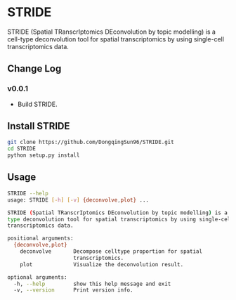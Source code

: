 # STRIDE
STRIDE (Spatial TRanscrIptomics DEconvolution by topic modelling) is a cell-type deconvolution tool for spatial transcriptomics by using single-cell transcriptomics data. 

## Change Log
### v0.0.1
* Build STRIDE.

## Install STRIDE
```bash
git clone https://github.com/DongqingSun96/STRIDE.git
cd STRIDE
python setup.py install
```

## Usage
```bash
STRIDE --help
usage: STRIDE [-h] [-v] {deconvolve,plot} ...

STRIDE (Spatial TRanscrIptomics DEconvolution by topic modelling) is a cell-
type deconvolution tool for spatial transcriptomics by using single-cell
transcriptomics data.

positional arguments:
  {deconvolve,plot}
    deconvolve       Decompose celltype proportion for spatial
                     transcriptomics.
    plot             Visualize the deconvolution result.

optional arguments:
  -h, --help         show this help message and exit
  -v, --version      Print version info.
```
